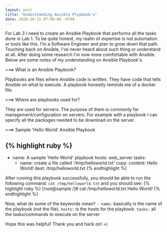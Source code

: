 ```yaml
---
layout: post
title: "Understanding Ansible Playbook's"
date: 2020-10-15 07:00:00 -0700
---
```


For Lab 3 I need to create an Ansible Playbook that performs all the tasks done in Lab 1. To be quite honest, my realm of expertise is not automation or tools like this. I'm a Software Engineer and plan to grow down that path. Touching back on Ansible, I've never heard about such thing or understand at all. After doing some research I'm now more comfortable with Ansible. Below are some notes of my understanding on Ansible Playbook's.

===> What is an Ansible Playbook?

Playbooks are files where Ansible code is written. They have code that tells Ansible on what to execute. A playbook honestly reminds me of a docker file.

===> Where are playbooks used for?

They are used for servers. The purpose of them is commonly for management/configuration on servers. For example with a playbook I can specify all the packages needed to be download on the server.

===> Sample 'Hello World' Ansible Playbook

{% highlight ruby %}
---
- name: A sample 'Hello World' playbook
  hosts: web_server
  tasks:
    - name: create a file called '/tmp/helloworld.txt'
      copy:
        content: Hello World!
        dest: /tmp/helloworld.txt
{% endhighlight %}

After running this playbook successfully, you should be able to run the following command: `cat /tmp/helloworld.txt` and you should see:
{% highlight ruby %}
[root@sample /]# cat /tmp/helloworld.txt
Hello World!
{% endhighlight %}

Now, what do some of the keywords mean?
`- name:` basically is the name of the playbook (not the file).
`hosts:` is the hosts for the playbook.
`tasks:` all the tasks/commands to execute on the server

Hope this was helpful! Thank you and hack on! =)